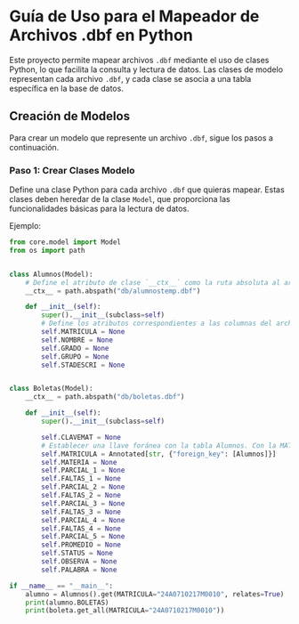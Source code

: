 # Guía de Uso para el Mapeador de Archivos .dbf en Python

Este proyecto permite mapear archivos `.dbf` mediante el uso de clases Python, lo que facilita la consulta y lectura de datos. Las clases de modelo representan cada archivo `.dbf`, y cada clase se asocia a una tabla específica en la base de datos.

## Creación de Modelos

Para crear un modelo que represente un archivo `.dbf`, sigue los pasos a continuación.

### Paso 1: Crear Clases Modelo

Define una clase Python para cada archivo `.dbf` que quieras mapear. Estas clases deben heredar de la clase `Model`, que proporciona las funcionalidades básicas para la lectura de datos.

Ejemplo:
```python
from core.model import Model
from os import path


class Alumnos(Model):
    # Define el atributo de clase `__ctx__` como la ruta absoluta al archivo .dbf
    __ctx__ = path.abspath("db/alumnostemp.dbf")

    def __init__(self):
        super().__init__(subclass=self)
        # Define los atributos correspondientes a las columnas del archivo .dbf
        self.MATRICULA = None
        self.NOMBRE = None
        self.GRADO = None
        self.GRUPO = None
        self.STADESCRI = None


class Boletas(Model):
    __ctx__ = path.abspath("db/boletas.dbf")

    def __init__(self):
        super().__init__(subclass=self)

        self.CLAVEMAT = None
        # Establecer una llave foránea con la tabla Alumnos. Con la MATRICULA
        self.MATRICULA = Annotated[str, {"foreign_key": [Alumnos]}]
        self.MATERIA = None
        self.PARCIAL_1 = None
        self.FALTAS_1 = None
        self.PARCIAL_2 = None
        self.FALTAS_2 = None
        self.PARCIAL_3 = None
        self.FALTAS_3 = None
        self.PARCIAL_4 = None
        self.FALTAS_4 = None
        self.PARCIAL_5 = None
        self.PROMEDIO = None
        self.STATUS = None
        self.OBSERVA = None
        self.PALABRA = None

if __name__ == "__main__":
    alumno = Alumnos().get(MATRICULA="24A0710217M0010", relates=True)
    print(alumno.BOLETAS)
    print(boleta.get_all(MATRICULA="24A0710217M0010"))
